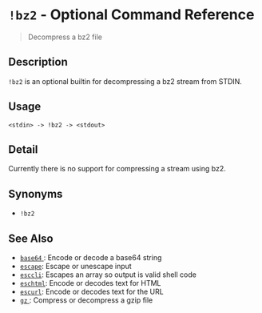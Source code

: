# `!bz2`  - Optional Command Reference

> Decompress a bz2 file

## Description

`!bz2` is an optional builtin for decompressing a bz2 stream from STDIN.

## Usage

```
<stdin> -> !bz2 -> <stdout>
```

## Detail

Currently there is no support for compressing a stream using bz2.

## Synonyms

* `!bz2`


## See Also

* [`base64` ](../optional/base64.md):
  Encode or decode a base64 string
* [`escape`](../commands/escape.md):
  Escape or unescape input 
* [`esccli`](../commands/esccli.md):
  Escapes an array so output is valid shell code
* [`eschtml`](../commands/eschtml.md):
  Encode or decodes text for HTML
* [`escurl`](../commands/escurl.md):
  Encode or decodes text for the URL
* [`gz` ](../optional/gz.md):
  Compress or decompress a gzip file